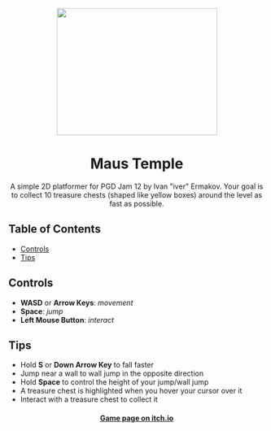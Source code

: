 
<p align="center">
  <img width="315" height="250" src="https://img.itch.zone/aW1nLzEzMTE1ODM5LnBuZw==/original/JL28zZ.png">
</p>

<h1 align="center">Maus Temple</h1>

<p align="center">
A simple 2D platformer for PGD Jam 12 by Ivan "iver" Ermakov. Your goal is to collect 10 treasure chests (shaped like yellow boxes) around the level as fast as possible.
</p>

## Table of Contents
- [Controls](#controls)
- [Tips](#tips)

<a name="controls"></a>
## Controls
- **WASD** or **Arrow Keys**: *movement*
- **Space**: *jump*
- **Left Mouse Button**: *interact*

<a name="tips"></a>
## Tips
- Hold **S** or **Down Arrow Key** to fall faster
- Jump near a wall to wall jump in the opposite direction
- Hold **Space** to control the height of your jump/wall jump
- A treasure chest is highlighted when you hover your cursor over it
- Interact with a treasure chest to collect it

<h4 align="center">
<a href="https://iver00.itch.io/maus-temple">Game page on itch.io</a>
</h4>
